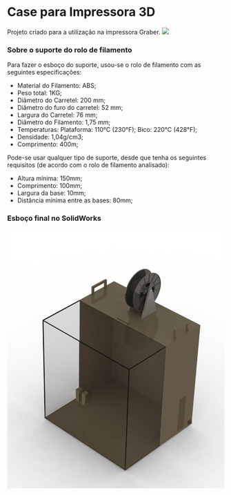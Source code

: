 # Case para Impressora 3D

Projeto criado para a utilização na impressora Graber.
![](Impressora.2.jpeg)

### Sobre o suporte do rolo de filamento
Para fazer o esboço do suporte, usou-se o rolo de filamento com as seguintes especificações:
- Material do Filamento: ABS;
- Peso total: 1KG;
- Diâmetro do Carretel: 200 mm; 
- Diâmetro do furo do carretel: 52 mm; 
- Largura do Carretel: 76 mm; 
- Diâmetro do Filamento: 1,75 mm; 
- Temperaturas: Plataforma: 110°C (230°F); Bico: 220°C (428°F); 
- Densidade: 1,04g/cm3; 
- Comprimento: 400m;

Pode-se usar qualquer tipo de suporte, desde que tenha os seguintes requisitos (de acordo com o rolo de filamento analisado):
- Altura mínima: 150mm;
- Comprimento: 100mm;
- Largura da base: 10mm;
- Distância mínima entre as bases: 80mm;

### Esboço final no SolidWorks
![](Case.png)
